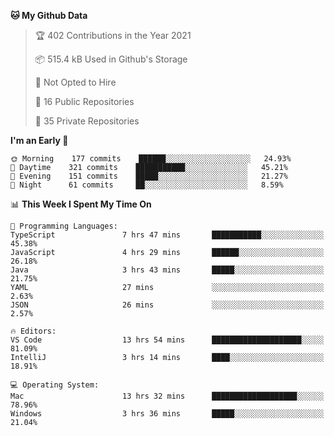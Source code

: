 <!--START_SECTION:waka-->
**🐱 My Github Data** 

> 🏆 402 Contributions in the Year 2021
 > 
> 📦 515.4 kB Used in Github's Storage 
 > 
> 🚫 Not Opted to Hire
 > 
> 📜 16 Public Repositories 
 > 
> 🔑 35 Private Repositories  
 > 
**I'm an Early 🐤** 

```text
🌞 Morning    177 commits    ██████░░░░░░░░░░░░░░░░░░░   24.93% 
🌆 Daytime    321 commits    ███████████░░░░░░░░░░░░░░   45.21% 
🌃 Evening    151 commits    █████░░░░░░░░░░░░░░░░░░░░   21.27% 
🌙 Night      61 commits     ██░░░░░░░░░░░░░░░░░░░░░░░   8.59%

```


📊 **This Week I Spent My Time On** 

```text
💬 Programming Languages: 
TypeScript               7 hrs 47 mins       ███████████░░░░░░░░░░░░░░   45.38% 
JavaScript               4 hrs 29 mins       ██████░░░░░░░░░░░░░░░░░░░   26.18% 
Java                     3 hrs 43 mins       █████░░░░░░░░░░░░░░░░░░░░   21.75% 
YAML                     27 mins             ░░░░░░░░░░░░░░░░░░░░░░░░░   2.63% 
JSON                     26 mins             ░░░░░░░░░░░░░░░░░░░░░░░░░   2.57%

🔥 Editors: 
VS Code                  13 hrs 54 mins      ████████████████████░░░░░   81.09% 
IntelliJ                 3 hrs 14 mins       ████░░░░░░░░░░░░░░░░░░░░░   18.91%

💻 Operating System: 
Mac                      13 hrs 32 mins      ███████████████████░░░░░░   78.96% 
Windows                  3 hrs 36 mins       █████░░░░░░░░░░░░░░░░░░░░   21.04%

```


<!--END_SECTION:waka-->

